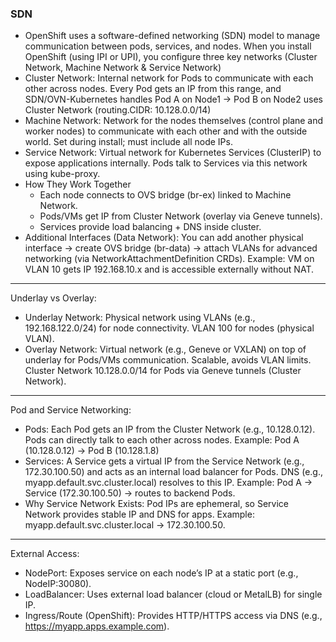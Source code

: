 ### SDN

- OpenShift uses a software-defined networking (SDN) model to manage communication between pods, services, and nodes. When you install OpenShift (using IPI or UPI), you configure three key networks (Cluster Network, Machine Network & Service Network)
- Cluster Network: Internal network for Pods to communicate with each other across nodes. Every Pod gets an IP from this range, and SDN/OVN-Kubernetes handles Pod A on Node1 → Pod B on Node2 uses Cluster Network (routing.CIDR: 10.128.0.0/14)
- Machine Network: Network for the nodes themselves (control plane and worker nodes) to communicate with each other and with the outside world. Set during install; must include all node IPs. 
- Service Network: Virtual network for Kubernetes Services (ClusterIP) to expose applications internally. Pods talk to Services via this network using kube-proxy.
- How They Work Together
  - Each node connects to OVS bridge (br-ex) linked to Machine Network.
  - Pods/VMs get IP from Cluster Network (overlay via Geneve tunnels).
  - Services provide load balancing + DNS inside cluster.
- Additional Interfaces (Data Network): You can add another physical interface → create OVS bridge (br-data) → attach VLANs for advanced networking (via NetworkAttachmentDefinition CRDs). Example: VM on VLAN 10 gets IP 192.168.10.x and is accessible externally without NAT.
---
Underlay vs Overlay:
- Underlay Network: Physical network using VLANs (e.g., 192.168.122.0/24) for node connectivity. VLAN 100 for nodes (physical VLAN).
- Overlay Network: Virtual network (e.g., Geneve or VXLAN) on top of underlay for Pods/VMs communication. Scalable, avoids VLAN limits. Cluster Network 10.128.0.0/14 for Pods via Geneve tunnels (Cluster Network).
---
Pod and Service Networking: 
- Pods: Each Pod gets an IP from the Cluster Network (e.g., 10.128.0.12). Pods can directly talk to each other across nodes. Example: Pod A (10.128.0.12) → Pod B (10.128.1.8)
- Services: A Service gets a virtual IP from the Service Network (e.g., 172.30.100.50) and acts as an internal load balancer for Pods. DNS (e.g., myapp.default.svc.cluster.local) resolves to this IP. Example: Pod A → Service (172.30.100.50) → routes to backend Pods.
- Why Service Network Exists: Pod IPs are ephemeral, so Service Network provides stable IP and DNS for apps. Example: myapp.default.svc.cluster.local → 172.30.100.50.
---
External Access: 
- NodePort: Exposes service on each node’s IP at a static port (e.g., NodeIP:30080).
- LoadBalancer: Uses external load balancer (cloud or MetalLB) for single IP.
- Ingress/Route (OpenShift): Provides HTTP/HTTPS access via DNS (e.g., https://myapp.apps.example.com).
